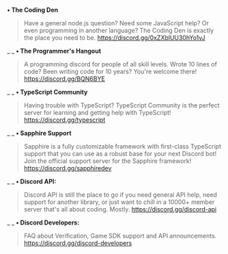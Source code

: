 **• The Coding Den**
> Have a general node.js question? Need some JavaScript help? Or even programming in another language? The Coding Den is exactly the place you need to be.
> https://discord.gg/0xZXblUU30hYo1vJ

_ _
**• The Programmer's Hangout**
> A programming discord for people of all skill levels. Wrote 10 lines of code? Been writing code for 10 years? You're welcome there! 
> https://discord.gg/BQN6BYE

_ _
**• TypeScript Community**
> Having trouble with TypeScript?
> TypeScript Community is the perfect server for learning and getting help with TypeScript!
> https://discord.gg/typescript

_ _
**• Sapphire Support**
> Sapphire is a fully customizable framework with first-class TypeScript support that you can use as a robust base for your next Discord bot!
> Join the official support server for the Sapphire framework!
> https://discord.gg/sapphiredev

_ _
**• Discord API:**
> Discord API is still the place to go if you need general API help, need support for another library, or just want to chill in a 10000+ member server that's all about coding. Mostly. 
> https://discord.gg/discord-api

_ _
**• Discord Developers:**
> FAQ about Verification, Game SDK support and API announcements.
> https://discord.gg/discord-developers

